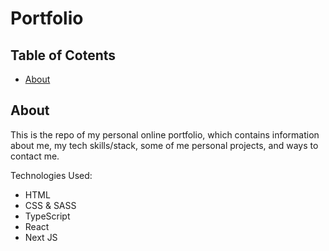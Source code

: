 # Portfolio

## Table of Cotents

- [About](#about)

## About <a name="about"></a>
This is the repo of my personal online portfolio, which contains information about me, my tech skills/stack, some of me personal projects, and ways to contact me. 

Technologies Used:
- HTML
- CSS & SASS
- TypeScript
- React
- Next JS